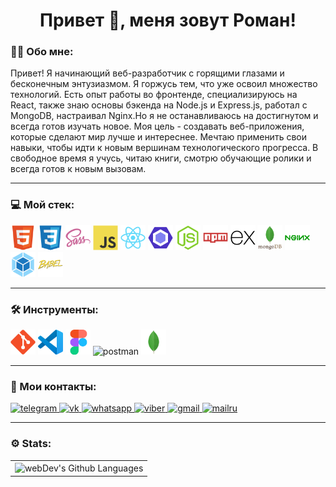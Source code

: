 
<h1 align="center">Привет 👋, меня зовут Роман!</h1>

### :man_technologist: Обо мне:
Привет! Я начинающий веб-разработчик с горящими глазами и бесконечным энтузиазмом. Я горжусь тем, что уже освоил множество технологий. Есть опыт работы во фронтенде, специализируюсь на React, также знаю основы бэкенда на Node.js и Express.js, работал с MongoDB, настраивал Nginx.Но я не останавливаюсь на достигнутом и всегда готов изучать новое. Моя цель - создавать веб-приложения, которые сделают мир лучше и интереснее. Мечтаю применить свои навыки, чтобы идти к новым вершинам технологического прогресса. В свободное время я учусь, читаю книги, смотрю обучающие ролики и всегда готов к новым вызовам.

---

### 💻 Мой стек:

<div>
  <img src="https://github.com/devicons/devicon/blob/master/icons/html5/html5-original.svg" title="html5" alt="html5" width="40" height="40"/>
  <img src="https://github.com/devicons/devicon/blob/master/icons/css3/css3-original.svg" title="css" alt="css" width="40" height="40"/>
  <img src="https://github.com/devicons/devicon/blob/master/icons/sass/sass-original.svg" title="sass/scss" alt="sass/scss" width="40" height="40"/>
  <img src="https://github.com/devicons/devicon/blob/master/icons/javascript/javascript-original.svg" title="javascript" alt="javascript" width="40" height="40"/>
  <img src="https://github.com/devicons/devicon/blob/master/icons/react/react-original.svg" title="reactjs" alt="reactjs" width="40" height="40"/>
  <img src="https://github.com/devicons/devicon/blob/master/icons/eslint/eslint-original.svg" title="eslint" alt="eslint" width="40" height="40"/>
  <img src="https://github.com/devicons/devicon/blob/master/icons/nodejs/nodejs-original.svg" title="nodejs" alt="nodejs" width="40" height="40"/>
  <img src="https://github.com/devicons/devicon/blob/master/icons/npm/npm-original-wordmark.svg" title="npm" alt="npm" width="40" height="40"/>
  <img src="https://github.com/devicons/devicon/blob/master/icons/express/express-original.svg" title="express" alt="express" width="40" height="40"/>
  <img src="https://github.com/devicons/devicon/blob/master/icons/mongodb/mongodb-original-wordmark.svg" title="mongodb" alt="mongodb" width="40" height="40"/>
  <img src="https://github.com/devicons/devicon/blob/master/icons/nginx/nginx-original.svg" title="nginx" alt="nginx" width="40" height="40"/>
  <img src="https://github.com/devicons/devicon/blob/master/icons/webpack/webpack-original.svg" title="webpack" alt="webpack" width="40" height="40"/>
  <img src="https://github.com/devicons/devicon/blob/master/icons/babel/babel-original.svg" title="babel" alt="babel" width="40" height="40"/>
</div>

---

### 🛠 Инструменты:

<div>
  <img src="https://github.com/devicons/devicon/blob/master/icons/git/git-original.svg" title="git" alt="git" width="40" height="40"/>
  <img src="https://github.com/devicons/devicon/blob/master/icons/vscode/vscode-original.svg" title="vscode" alt="vscode" width="40" height="40"/>
  <img src="https://github.com/devicons/devicon/blob/master/icons/figma/figma-original.svg" title="figma" alt="figma" width="40" height="40"/>
  <img src="https://www.vectorlogo.zone/logos/getpostman/getpostman-icon.svg" title="postman" alt="postman" width="40" height="40"/>
  <img src="https://github.com/devicons/devicon/blob/master/icons/mongodb/mongodb-original.svg" title="mongodb-compass" alt="mongodb-compass" width="40" height="40"/>
</div>

---

### 🤝 Мои контакты:
<div>
  <a href="https://t.me/r_krasinski" target="_blank">
    <img src="https://github.com/gauravghongde/social-icons/blob/master/SVG/Color/Telegram.svg" title="telegram" alt="telegram" width="40" height="40"/>
  </a>
  <a href="https://vk.com/r.krasinski" target="_blank">
    <img src="https://github.com/gauravghongde/social-icons/blob/master/SVG/Color/VK.svg" title="vk" alt="vk" width="40" height="40"/>
  </a>
  <a href="https://wa.me/qr/HKRREEU3K6UHD1" target="_blank">
    <img src="https://github.com/gauravghongde/social-icons/blob/master/SVG/Color/WhatsApp.svg" title="whatsapp" alt="whatsapp" width="40" height="40"/>
  </a>
  <a href="https://viber.click/79788657030" target="_blank">
    <img src="https://github.com/gauravghongde/social-icons/blob/master/SVG/Color/Viber.svg" title="viber" alt="viber" width="40" height="40"/>
  </a>
  <a href="mailto:krasinskiiroma9797@gmail.com" target="_blank">
    <img src="https://github.com/gauravghongde/social-icons/blob/master/SVG/Color/Gmail.svg" title="krasinskiiroma9797@gmail.com" alt="gmail" width="25" height="25"/>
  </a>  
  <a href="mailto:krasinskii_roma@mail.ru" target="_blank">
    <img src="https://github.com/gauravghongde/social-icons/blob/master/SVG/Color/Mail_ru.svg" title="krasinskii_roma@mail.ru" alt="mailru" width="25" height="25"/>
  </a> 
</div>
 

---

### ⚙️ Stats:

<table>
  <tr>
    <td>
      <img height="150px" align="center" alt="webDev's Github Languages" src="https://github-readme-stats-sigma-five.vercel.app/api/top-langs/?username=RomanKrasinskiy&layout=compact&theme=nightowl" />
    </td>
  </tr>
</table>
